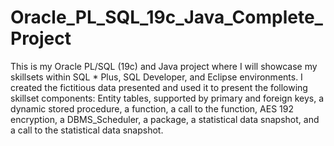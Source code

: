 # Oracle_PL_SQL_19c_Java_Complete_Project
This is my Oracle PL/SQL (19c) and Java project where I will showcase my skillsets within SQL * Plus, SQL Developer, and Eclipse environments.  I created the fictitious data presented and used it to present the following skillset components:  Entity tables, supported by primary and foreign keys, a dynamic stored procedure, a function, a call to the function, AES 192 encryption, a DBMS_Scheduler, a package, a statistical data snapshot, and a call to the statistical data snapshot.  
